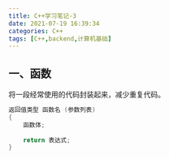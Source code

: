 ```yaml
---
title: C++学习笔记-3
date: 2021-07-19 16:39:34
categories: C++
tags: [C++,backend,计算机基础]
---
```

## 一、函数

将一段经常使用的代码封装起来，减少重复代码。

```c++
返回值类型 函数名 (参数列表)
{
	函数体;
	
	return 表达式;
}
```
